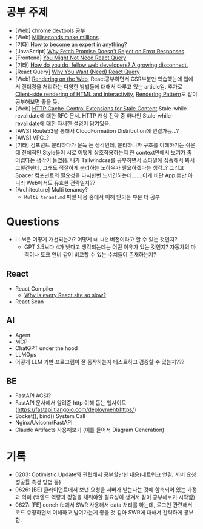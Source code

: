 # 공부 주제

- [Web] [chrome devtools 공부](https://developer.chrome.com/docs/devtools)
- [Web] [Milliseconds make millions](https://web.dev/case-studies/milliseconds-make-millions)
- [기타] [How to become an expert in anything?](https://newsletter.techworld-with-milan.com/p/how-to-become-an-expert-in-anything?ref=dailydev)
- [JavaScript] [Why Fetch Promise Doesn't Reject on Error Responses](https://kettanaito.com/blog/why-fetch-promise-doesnt-reject-on-error-responses)
- [Frontend] [You Might Not Need React Query](https://tkdodo.eu/blog/you-might-not-need-react-query)
- [기타] [How do you do, fellow web developers? A growing disconnect.](https://rakhim.exotext.com/web-developers-a-growing-disconnect)
- [React Query] [Why You Want (Need) React Query](https://tkdodo.eu/blog/why-you-want-react-query)
- [Web] [Rendering on the Web](https://web.dev/articles/rendering-on-the-web), React공부하면서 CSR부분만 학습했는데 웹에서 렌더링을 처리하는 다양한 방법들에 대해서 다루고 있는 article임. 추가로 [Client-side rendering of HTML and interactivity](https://web.dev/articles/client-side-rendering-of-html-and-interactivity), [Rendering Pattern](https://www.patterns.dev/vanilla/rendering-patterns/)도 같이 공부해보면 좋을 듯.
- [Web] [HTTP Cache-Control Extensions for Stale Content](https://datatracker.ietf.org/doc/html/rfc5861) Stale-while-revalidate에 대한 RFC 문서. HTTP 캐싱 전략 중 하나인 Stale-while-revalidate에 대한 자세한 설명이 담겨있음.
- [AWS] Route53을 통해서 CloudFormation Distribution에 연결가능...?
- [AWS] VPC..?
- [기타] 컴포넌트 분리하다가 문득 든 생각인데, 분리하니까 구조를 이해하기는 쉬운데 전체적인 Style들이 서로 어떻게 상호작용하는지 한 context안에서 보기가 좀 어렵다는 생각이 들었음. 내가 Tailwindcss를 공부하면서 스타일에 집중해서 봐서 그렇긴한데, 그래도 적절하게 분리하는 노하우가 필요하겠다는 생각..? 그리고 Spacer 컴포넌트의 필요성을 다시한번 느끼긴하는데.......이게 비단 App 뿐만 아니라 Web에서도 유효한 전략일지??
- [Architecture] Multi tenancy?
  - `Multi tenant.md` 파일 내용 중에서 이해 안되는 부분 더 공부

# Questions

- LLM은 어떻게 개선되는가? 어떻게 `더 나은` 버전이라고 할 수 있는 것인지?
  - GPT 3.5보다 4가 낫다고 생각되는데는 어떤 이유가 있는 것인지? 자동차의 마력이나 토크 연비 같이 비교할 수 있는 수치들이 존재하는지?

## React

- React Compiler
  - [Why is every React site so slow?](https://www.youtube.com/watch?v=INLq9RPAYUw)
- React Scan

## AI

- Agent
- MCP
- ChatGPT under the hood
- LLMOps
- 어떻게 LLM 기반 프로그램이 잘 동작하는지 테스트하고 검증할 수 있는지???

## BE

- FastAPI AGSI?
- FastAPI 문서에서 알려준 http 이해 돕는 웹사이트(https://fastapi.tiangolo.com/deployment/https/)
- Socket(), bind() System Call
- Nginx/Uvicorn/FastAPI
- Claude Artifacts 사용해보기 (예를 들어서 Diagram Generation)

# 기록

- 0203: Optimistic Update와 관련해서 공부할만한 내용(네트워크 연결, 서버 요청 성공률 측정 방법 등)
- 0626: [BE] 클라이언트에서 보낸 요청을 서버가 받는다는 것에 함축되어 있는 과정과 의미 (백엔드 역량과 경험을 채워야할 필요성이 생겨서 같이 공부해보기 시작함)
- 0627: [FE] conch fe에서 SWR 사용해서 data 처리를 하는데, 로그인 관련해서 코드 수정하면서 이해하고 넘어가는게 좋을 것 같아 SWR에 대해서 간략하게 공부함.
